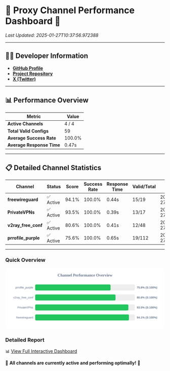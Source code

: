 # 🌟 Proxy Channel Performance Dashboard 🌟

_Last Updated: 2025-01-27T10:37:56.972388_

---

## 👩‍💻 Developer Information

- **[GitHub Profile](https://github.com/4n0nymou3)**  
- **[Project Repository](https://github.com/4n0nymou3/multi-proxy-config-fetcher)**  
- **[X (Twitter)](https://x.com/4n0nymou3)**  

---

## 📊 Performance Overview

| Metric                | Value       |
|-----------------------|-------------|
| **Active Channels**   | 4 / 4       |
| **Total Valid Configs** | 59          |
| **Average Success Rate** | 100.0%      |
| **Average Response Time** | 0.47s       |

---

## 📋 Detailed Channel Statistics

| Channel          | Status     | Score  | Success Rate | Response Time | Valid/Total | Last Success               |
|------------------|------------|--------|--------------|---------------|-------------|----------------------------|
| **freewireguard**  | ✅ Active  | 94.1%  | 100.0% | 0.44s         | 15/19       | 2025-01-27T10:37:56.970572 |
| **PrivateVPNs**  | ✅ Active  | 93.5%  | 100.0% | 0.39s         | 13/17       | 2025-01-27T10:37:56.506870 |
| **v2ray_free_conf**  | ✅ Active  | 80.6%  | 100.0% | 0.41s         | 12/48       | 2025-01-27T10:37:56.077011 |
| **prrofile_purple**  | ✅ Active  | 75.6%  | 100.0% | 0.65s         | 19/112       | 2025-01-27T10:37:55.628065 |

---

### Quick Overview
<div align="center">
  <a href="https://raw.githubusercontent.com/nullluser/NullRepo/refs/heads/main/assets/channel_stats_chart.svg">
    <img src="https://raw.githubusercontent.com/nullluser/NullRepo/refs/heads/main/assets/channel_stats_chart.svg" alt="Source Performance Statistics" width="800">
  </a>
</div>

### Detailed Report
📊 [View Full Interactive Dashboard](https://htmlpreview.github.io/?https://github.com/nullluser/NullRepo/blob/main/assets/performance_report.html)

🎉 **All channels are currently active and performing optimally!** 🎉

